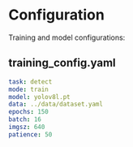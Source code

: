 # Configuration

Training and model configurations:

## training_config.yaml
```yaml
task: detect
mode: train
model: yolov8l.pt
data: ../data/dataset.yaml
epochs: 150
batch: 16
imgsz: 640
patience: 50
```